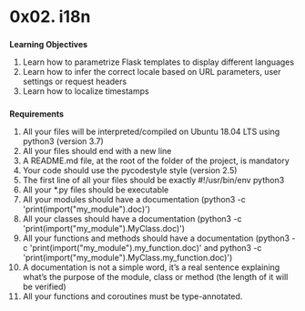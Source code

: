 
# **0x02. i18n**


### 
**Learning Objectives**



1. Learn how to parametrize Flask templates to display different languages
2. Learn how to infer the correct locale based on URL parameters, user settings or request headers
3. Learn how to localize timestamps

###
**Requirements**

1. All your files will be interpreted/compiled on Ubuntu 18.04 LTS using python3 (version 3.7)
2. All your files should end with a new line
3. A README.md file, at the root of the folder of the project, is mandatory
4. Your code should use the pycodestyle style (version 2.5)
5. The first line of all your files should be exactly #!/usr/bin/env python3
6. All your *.py files should be executable
7. All your modules should have a documentation (python3 -c 'print(import("my_module").doc)')
8. All your classes should have a documentation (python3 -c 'print(import("my_module").MyClass.doc)')
9. All your functions and methods should have a documentation (python3 -c 'print(import("my_module").my_function.doc)' and python3 -c 'print(import("my_module").MyClass.my_function.doc)')
10. A documentation is not a simple word, it’s a real sentence explaining what’s the purpose of the module, class or method (the length of it will be verified)
11. All your functions and coroutines must be type-annotated.
